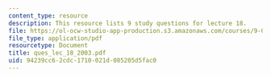 ```yaml
---
content_type: resource
description: This resource lists 9 study questions for lecture 18.
file: https://ol-ocw-studio-app-production.s3.amazonaws.com/courses/9-01-neuroscience-and-behavior-fall-2003/94239cc62cdc1710021d085205d5fac0_ques_lec_18_2003.pdf
file_type: application/pdf
resourcetype: Document
title: ques_lec_18_2003.pdf
uid: 94239cc6-2cdc-1710-021d-085205d5fac0
---
```

